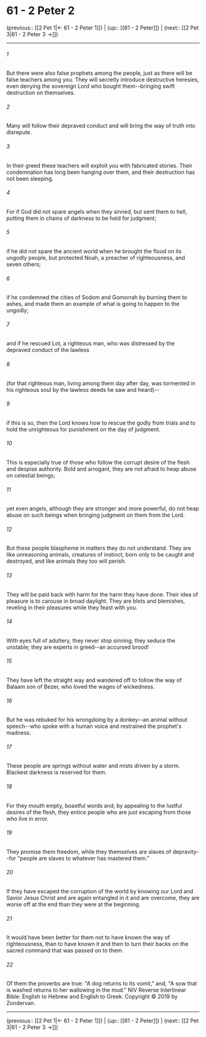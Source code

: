 # 61 - 2 Peter 2

(previous:: [[2 Pet 1|← 61 - 2 Peter 1]]) | (up:: [[61 - 2 Peter]]) | (next:: [[2 Pet 3|61 - 2 Peter 3 →]])

***


###### 1 
But there were also false prophets among the people, just as there will be false teachers among you. They will secretly introduce destructive heresies, even denying the sovereign Lord who bought them--bringing swift destruction on themselves. 

###### 2 
Many will follow their depraved conduct and will bring the way of truth into disrepute. 

###### 3 
In their greed these teachers will exploit you with fabricated stories. Their condemnation has long been hanging over them, and their destruction has not been sleeping. 

###### 4 
For if God did not spare angels when they sinned, but sent them to hell, putting them in chains of darkness to be held for judgment; 

###### 5 
if he did not spare the ancient world when he brought the flood on its ungodly people, but protected Noah, a preacher of righteousness, and seven others; 

###### 6 
if he condemned the cities of Sodom and Gomorrah by burning them to ashes, and made them an example of what is going to happen to the ungodly; 

###### 7 
and if he rescued Lot, a righteous man, who was distressed by the depraved conduct of the lawless 

###### 8 
(for that righteous man, living among them day after day, was tormented in his righteous soul by the lawless deeds he saw and heard)-- 

###### 9 
if this is so, then the Lord knows how to rescue the godly from trials and to hold the unrighteous for punishment on the day of judgment. 

###### 10 
This is especially true of those who follow the corrupt desire of the flesh and despise authority. Bold and arrogant, they are not afraid to heap abuse on celestial beings; 

###### 11 
yet even angels, although they are stronger and more powerful, do not heap abuse on such beings when bringing judgment on them from the Lord. 

###### 12 
But these people blaspheme in matters they do not understand. They are like unreasoning animals, creatures of instinct, born only to be caught and destroyed, and like animals they too will perish. 

###### 13 
They will be paid back with harm for the harm they have done. Their idea of pleasure is to carouse in broad daylight. They are blots and blemishes, reveling in their pleasures while they feast with you. 

###### 14 
With eyes full of adultery, they never stop sinning; they seduce the unstable; they are experts in greed--an accursed brood! 

###### 15 
They have left the straight way and wandered off to follow the way of Balaam son of Bezer, who loved the wages of wickedness. 

###### 16 
But he was rebuked for his wrongdoing by a donkey--an animal without speech--who spoke with a human voice and restrained the prophet's madness. 

###### 17 
These people are springs without water and mists driven by a storm. Blackest darkness is reserved for them. 

###### 18 
For they mouth empty, boastful words and, by appealing to the lustful desires of the flesh, they entice people who are just escaping from those who live in error. 

###### 19 
They promise them freedom, while they themselves are slaves of depravity--for "people are slaves to whatever has mastered them." 

###### 20 
If they have escaped the corruption of the world by knowing our Lord and Savior Jesus Christ and are again entangled in it and are overcome, they are worse off at the end than they were at the beginning. 

###### 21 
It would have been better for them not to have known the way of righteousness, than to have known it and then to turn their backs on the sacred command that was passed on to them. 

###### 22 
Of them the proverbs are true: "A dog returns to its vomit," and, "A sow that is washed returns to her wallowing in the mud." NIV Reverse Interlinear Bible: English to Hebrew and English to Greek. Copyright © 2019 by Zondervan.

***

(previous:: [[2 Pet 1|← 61 - 2 Peter 1]]) | (up:: [[61 - 2 Peter]]) | (next:: [[2 Pet 3|61 - 2 Peter 3 →]])
